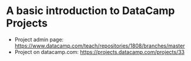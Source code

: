 # A basic introduction to DataCamp Projects

* Project admin page: https://www.datacamp.com/teach/repositories/1808/branches/master
* Project on datacamp.com: https://projects.datacamp.com/projects/33
